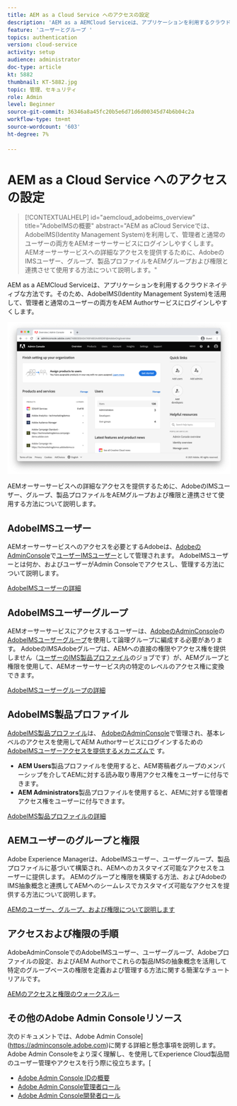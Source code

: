 ```yaml
---
title: AEM as a Cloud Service へのアクセスの設定
description: 'AEM as a AEMCloud Serviceは、アプリケーションを利用するクラウドネイティブな方法です。そのため、AdobeIMS(Identity Management System)を活用して、管理者と通常のユーザーの両方をAEM Authorサービスにログインしやすくします。 AdobeのIMSユーザー、ユーザーグループ、製品プロファイルを、AEMグループと共に使用し、AEMオーサーへの特定のアクセス権を付与する方法について説明します。  '
feature: 'ユーザーとグループ '
topics: authentication
version: cloud-service
activity: setup
audience: administrator
doc-type: article
kt: 5882
thumbnail: KT-5882.jpg
topic: 管理、セキュリティ
role: Admin
level: Beginner
source-git-commit: 36346a8a45fc20b5e6d71d6d00345d74b6b04c2a
workflow-type: tm+mt
source-wordcount: '603'
ht-degree: 7%

---
```



# AEM as a Cloud Service へのアクセスの設定

>[!CONTEXTUALHELP]
>id="aemcloud_adobeims_overview"
>title="AdobeIMSの概要"
>abstract="AEM as aCloud Serviceでは、AdobeIMS(Identity Management System)を利用して、管理者と通常のユーザーの両方をAEMオーサーサービスにログインしやすくします。 AEMオーサーサービスへの詳細なアクセスを提供するために、AdobeのIMSユーザー、グループ、製品プロファイルをAEMグループおよび権限と連携させて使用する方法について説明します。"

AEM as a AEMCloud Serviceは、アプリケーションを利用するクラウドネイティブな方法です。そのため、AdobeIMS(Identity Management System)を活用して、管理者と通常のユーザーの両方をAEM Authorサービスにログインしやすくします。

![Adobe Admin Console](./assets/hero.png)

AEMオーサーサービスへの詳細なアクセスを提供するために、AdobeのIMSユーザー、グループ、製品プロファイルをAEMグループおよび権限と連携させて使用する方法について説明します。

## AdobeIMSユーザー

AEMオーサーサービスへのアクセスを必要とするAdobeは、[AdobeのAdminConsole](https://adminconsole.adobe.com)で[ユーザーIMSユーザー](https://helpx.adobe.com/jp/enterprise/using/set-up-identity.html)として管理されます。 AdobeIMSユーザーとは何か、およびユーザーがAdmin Consoleでアクセスし、管理する方法について説明します。

[AdobeIMSユーザーの詳細](./adobe-ims-users.md)

## AdobeIMSユーザーグループ

AEMオーサーサービスにアクセスするユーザーは、[AdobeのAdminConsole](https://adminconsole.adobe.com)の[AdobeIMSユーザーグループ](https://helpx.adobe.com/enterprise/using/user-groups.html)を使用して論理グループに編成する必要があります。 AdobeのIMSAdobeグループは、AEMへの直接の権限やアクセス権を提供しません（[ユーザーのIMS製品プロファイル](#adobe-ims-product-profiles)のジョブです）が、AEMグループと権限を使用して、AEMオーサーサービス内の特定のレベルのアクセス権に変換できます。

[AdobeIMSユーザーグループの詳細](./adobe-ims-user-groups.md)

## AdobeIMS製品プロファイル

[AdobeIMS製品プロファイル](https://helpx.adobe.com/enterprise/using/manage-permissions-and-roles.html)は、 [AdobeのAdminConsole](https://adminconsole.adobe.com)で管理され、基本レベルのアクセスを使用してAEM Authorサービスにログインするための [AdobeIMSユーザーアクセスを提供するメカニズムで](#adobe-ims-users) す。

+ __AEM Users__&#x200B;製品プロファイルを使用すると、AEM寄稿者グループのメンバーシップを介してAEMに対する読み取り専用アクセス権をユーザーに付与できます。
+ __AEM Administrators__&#x200B;製品プロファイルを使用すると、AEMに対する管理者アクセス権をユーザーに付与できます。

[AdobeIMS製品プロファイルの詳細](./adobe-ims-product-profiles.md)

## AEMユーザーのグループと権限

Adobe Experience Managerは、AdobeIMSユーザー、ユーザーグループ、製品プロファイルに基づいて構築され、AEMへのカスタマイズ可能なアクセスをユーザーに提供します。 AEMのグループと権限を構築する方法、およびAdobeのIMS抽象概念と連携してAEMへのシームレスでカスタマイズ可能なアクセスを提供する方法について説明します。

[AEMのユーザー、グループ、および権限について説明します](./aem-users-groups-and-permissions.md)

## アクセスおよび権限の手順

AdobeAdminConsoleでのAdobeIMSユーザー、ユーザーグループ、Adobeプロファイルの設定、およびAEM Authorでこれらの製品IMSの抽象概念を活用して特定のグループベースの権限を定義および管理する方法に関する簡潔なチュートリアルです。

[AEMのアクセスと権限のウォークスルー](./walk-through.md)

## その他のAdobe Admin Consoleリソース

次のドキュメントでは、Adobe Admin Console](https://adminconsole.adobe.com)に関する詳細と懸念事項を説明します。Adobe Admin Consoleをより深く理解し、を使用してExperience Cloud製品間のユーザー管理やアクセスを行う際に役立ちます。[

+ [Adobe Admin Console IDの概要](https://helpx.adobe.com/enterprise/using/identity.html)
+ [Adobe Admin Console管理者ロール](https://helpx.adobe.com/jp/enterprise/using/admin-roles.html)
+ [Adobe Admin Console開発者ロール](https://helpx.adobe.com/jp/enterprise/using/manage-developers.html)